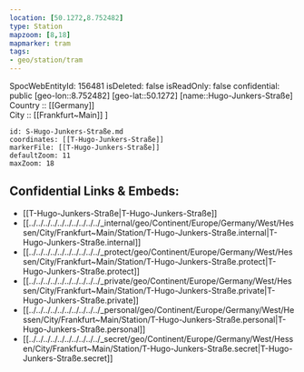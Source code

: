 ```yaml
---
location: [50.1272,8.752482] 
type: Station 
mapzoom: [8,18] 
mapmarker: tram 
tags:
- geo/station/tram
---
```

SpocWebEntityId: 156481
isDeleted: false
isReadOnly: false
confidential: public
[geo-lon::8.752482] 
[geo-lat::50.1272] 
[name::Hugo-Junkers-Straße] 
Country :: [[Germany]]  
City :: [[Frankfurt~Main]] ] 


```leaflet
id: S-Hugo-Junkers-Straße.md
coordinates: [[T-Hugo-Junkers-Straße]] 
markerFile: [[T-Hugo-Junkers-Straße]] 
defaultZoom: 11 
maxZoom: 18
```


## Confidential Links & Embeds: 
- [[T-Hugo-Junkers-Straße|T-Hugo-Junkers-Straße]] 
- [[../../../../../../../../../../_internal/geo/Continent/Europe/Germany/West/Hessen/City/Frankfurt~Main/Station/T-Hugo-Junkers-Straße.internal|T-Hugo-Junkers-Straße.internal]] 
- [[../../../../../../../../../../_protect/geo/Continent/Europe/Germany/West/Hessen/City/Frankfurt~Main/Station/T-Hugo-Junkers-Straße.protect|T-Hugo-Junkers-Straße.protect]] 
- [[../../../../../../../../../../_private/geo/Continent/Europe/Germany/West/Hessen/City/Frankfurt~Main/Station/T-Hugo-Junkers-Straße.private|T-Hugo-Junkers-Straße.private]] 
- [[../../../../../../../../../../_personal/geo/Continent/Europe/Germany/West/Hessen/City/Frankfurt~Main/Station/T-Hugo-Junkers-Straße.personal|T-Hugo-Junkers-Straße.personal]] 
- [[../../../../../../../../../../_secret/geo/Continent/Europe/Germany/West/Hessen/City/Frankfurt~Main/Station/T-Hugo-Junkers-Straße.secret|T-Hugo-Junkers-Straße.secret]] 
